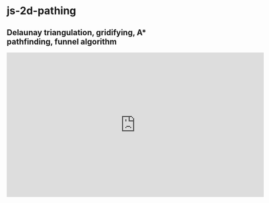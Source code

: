 # js-2d-pathing
## Delaunay triangulation, gridifying, A* pathfinding, funnel algorithm

<iframe width="700" height="394" src="https://www.youtube.com/embed/VC3mHaZeFlc" title="YouTube video player" frameborder="0" allow="clipboard-write; encrypted-media; picture-in-picture" allowfullscreen /> 

##

Implements all necessary algorithms for 2D pathfinding in JavaScript. No libraries used.

Rendering is performed with JS Canvas objects. Triangulation algorithm is a variation of
Delaunay for handling fixed-width pathfinding (in [Triangulation.js](https://github.com/harrisonbalogh/js-2d-pathing/blob/master/site/javascript/Layout2D/Triangulation.js#L14)). Graph is created
using edge-shared polygons and bounding polygon. Graph path is determined by A*
implemention (in [Pathfinding.js](https://github.com/harrisonbalogh/js-2d-pathing/blob/master/site/javascript/Layout2D/Pathfinding.js#L12)). Shortest path is determined by
funnel algorithm implementation (in [Pathfinding.js](https://github.com/harrisonbalogh/js-2d-pathing/blob/master/site/javascript/Layout2D/Pathfinding.js#L113)).

<img width="495" alt="Screen Shot 2021-12-13 at 9 11 42 PM" src="https://user-images.githubusercontent.com/8960690/145920275-63fd9695-74b0-48ec-b2ed-135c798db63c.png">

---
### TODO:
---

Fill outside of bounding polygon with another fill color without using canvas clip(). Too expensive.

Polygon-context. A bounding polygon's holes should serve as its layout pathing space.
Each hole should then serve as the bounding space for more internal holes - and should
continue recursively in this fashion to form a tree. When considering pathing, the
bounding polygon should be any polygon and its holes should function as the blockers.

Decide how to handle overlapping CW with CCW polygons.

---
### Local dev
---

Run following within /site directory:

Python2:
> python -m SimpleHTTPServer 8000

Python3: 
> python3 -m http.server --cgi 8080

Check Mac python version with `python --version`
